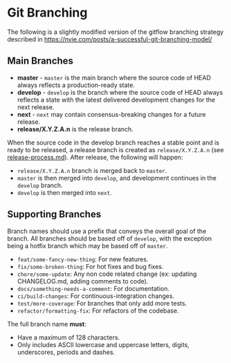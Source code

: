 # Git Branching

The following is a slightly modified version of the gitflow branching strategy described in <https://nvie.com/posts/a-successful-git-branching-model/>

## Main Branches

- **master** - `master` is the main branch where the source code of HEAD always reflects a production-ready state.
- **develop** - `develop` is the branch where the source code of HEAD always reflects a state with the latest delivered development changes for the next release.
- **next** - `next` may contain consensus-breaking changes for a future release.
- **release/X.Y.Z.A.n** is the release branch.

When the source code in the develop branch reaches a stable point and is ready to be released, a release branch is created as `release/X.Y.Z.A.n` (see [release-process.md](./release-process.md)).
After release, the following will happen:

- `release/X.Y.Z.A.n` branch is merged back to `master`.
- `master` is then merged into `develop`, and development continues in the `develop` branch.
- `develop` is then merged into `next`.

## Supporting Branches

Branch names should use a prefix that conveys the overall goal of the branch.
All branches should be based off of `develop`, with the exception being a hotfix branch which may be based off of `master`.

- `feat/some-fancy-new-thing`: For new features.
- `fix/some-broken-thing`: For hot fixes and bug fixes.
- `chore/some-update`: Any non code related change (ex: updating CHANGELOG.md, adding comments to code).
- `docs/something-needs-a-comment`: For documentation.
- `ci/build-changes`: For continuous-integration changes.
- `test/more-coverage`: For branches that only add more tests.
- `refactor/formatting-fix`: For refactors of the codebase.

The full branch name **must**:

- Have a maximum of 128 characters.
- Only includes ASCII lowercase and uppercase letters, digits, underscores, periods and dashes.
